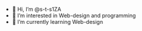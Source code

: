 - 👋 Hi, I’m @s-t-s1ZA
- 👀 I’m interested in Web-design and programming
- 🌱 I’m currently learning Web-design


<!---
s-t-s1ZA/s-t-s1ZA is a ✨ special ✨ repository because its `README.md` (this file) appears on your GitHub profile.
You can click the Preview link to take a look at your changes.
--->
